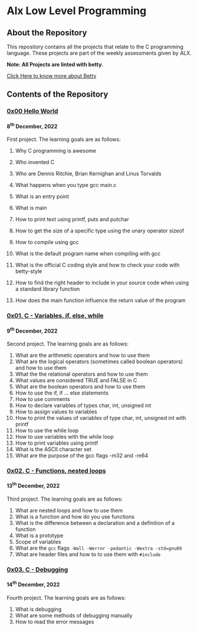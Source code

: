 # Alx Low Level Programming

## About the Repository
This repository contains all the projects that relate to the C programming language. These projects are part of the weekly assessments given by ALX.

**Note: All Projects are linted with betty.**

[Click Here to know more about Betty](https://github.com/holbertonschool/Betty/wiki)

## Contents of the Repository

### [0x00 Hello World](./0x00-hello_world/README.md) 

#### 8<sup>th</sup> December, 2022

First project. The learning goals are as follows:

1. Why C programming is awesome

2. Who invented C

3. Who are Dennis Ritchie, Brian Kernighan and Linus Torvalds

4. What happens when you type gcc main.c

5. What is an entry point

6. What is main

7. How to print text using printf, puts and putchar

8. How to get the size of a specific type using the unary operator sizeof

9. How to compile using gcc

10. What is the default program name when compiling with gcc

11. What is the official C coding style and how to check your code with betty-style


12. How to find the right header to include in your source code when using a standard library function

13. How does the main function influence the return value of the program

### [0x01. C - Variables, if, else, while](./0x01-variables_if_else_while//README.md) 

#### 9<sup>th</sup> December, 2022

Second project. The learning goals are as follows:


1. What are the arithmetic operators and how to use them
2. What are the logical operators (sometimes called boolean operators) and how to use them
3. What the the relational operators and how to use them
4. What values are considered TRUE and FALSE in C
5. What are the boolean operators and how to use them
6. How to use the if, if ... else statements
7. How to use comments
8. How to declare variables of types char, int, unsigned int
9. How to assign values to variables
10. How to print the values of variables of type char, int, unsigned int with printf
11. How to use the while loop
12. How to use variables with the while loop
13. How to print variables using printf
14. What is the ASCII character set
15. What are the purpose of the gcc flags -m32 and -m64

### [0x02. C - Functions, nested loops](./0x01-variables_if_else_while//README.md) 

#### 13<sup>th</sup> December, 2022

Third project. The learning goals are as follows:

1. What are nested loops and how to use them
2. What is a function and how do you use functions
3. What is the difference between a declaration and a definition of a function
4. What is a prototype
5. Scope of variables
6. What are the `gcc` flags `-Wall -Werror -pedantic -Wextra -std=gnu89`
7. What are header files and how to to use them with `#include`

### [0x03. C - Debugging](./0x01-variables_if_else_while//README.md) 

#### 14<sup>th</sup> December, 2022

Fourth project. The learning goals are as follows:

1. What is debugging
2. What are some methods of debugging manually
3. How to read the error messages
